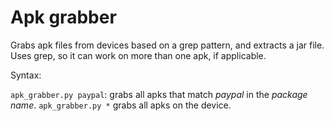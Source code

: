 Apk grabber
===========

Grabs apk files from devices based on a grep pattern, and extracts a jar file.  Uses grep, so it can work on more than one apk, if applicable.

Syntax:

`apk_grabber.py paypal`: grabs all apks that match *paypal* in the _package name_.
`apk_grabber.py *` grabs all apks on the device.